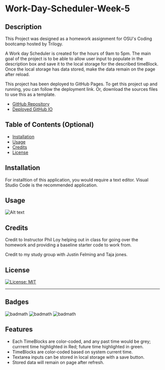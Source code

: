 # Work-Day-Scheduler-Week-5

## Description

This Project was designed as a homework assignment for OSU's Coding bootcamp hosted by Trilogy. 

A Work day Scheduler is created for the hours of 9am to 5pm. The main goal of the project is to be able to allow user input to populate in the description box and save it to the local storage for the described timeBlock. Once the local storage has data stored, make the data remain on the page after reload. 

This project has been deployed to GitHub Pages. To get this project up and running, you can follow the deployment link. Or, download the sources files to use this as a template.

* [GitHub Repository](https://github.com/fubaru/Work-Day-Scheduler-Week-5)
* [Deployed GitHub IO](https://fubaru.github.io/Work-Day-Scheduler-Week-5/)

## Table of Contents (Optional)

- [Installation](#installation)
- [Usage](#usage)
- [Credits](#credits)
- [License](#license)

## Installation

For installtion of this application, you would require a text editor. Visual Studio Code is the recommended application. 

## Usage

![Alt text](./Assets/Untitled_%20Jun%209%2C%202022%2011_43%20AM.gif)

## Credits

Credit to Instructor Phil Loy helping out in class for going over the homework and providing a baseline starter code to work from. 

Credit to my study group with Justin Felming and Taja jones. 

## License

[![License: MIT](https://img.shields.io/badge/License-MIT-yellow.svg)](https://opensource.org/licenses/MIT)

---

## Badges

![badmath](https://img.shields.io/badge/JavaScript-67.7%-yellow)
![badmath](https://img.shields.io/badge/HTML-19.6%25-orange)
![badmath](https://img.shields.io/badge/CSS-12.7%25-purple)


## Features

* Each TimeBlocks are color-coded, and any past time would be grey; currrent time highlighted in Red; future time highlighted in green. 
* TimeBlocks are color-coded based on system current time.
* Textarea inputs can be stored in local storage with a save button. 
* Stored data will remain on page after refresh. 
